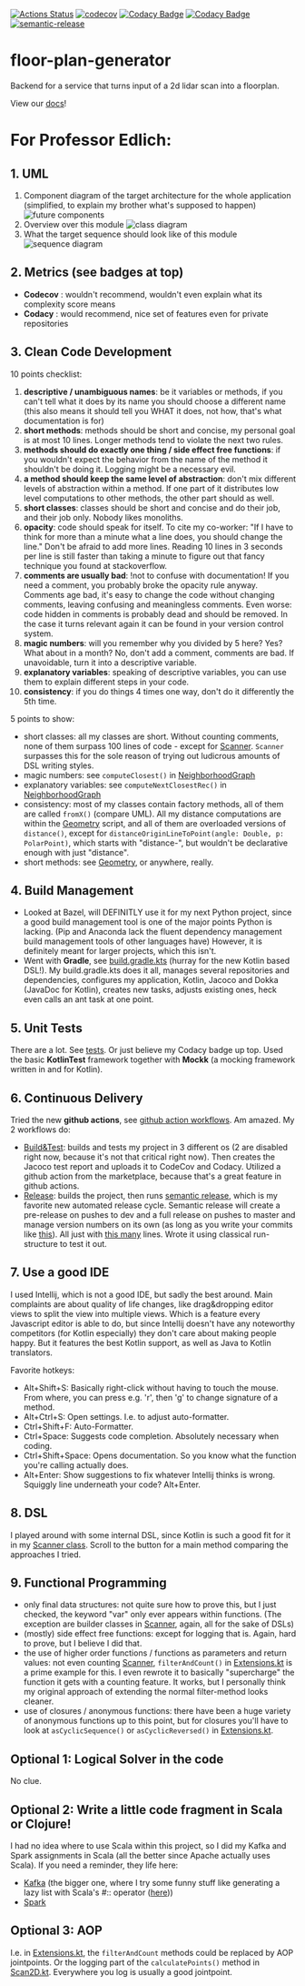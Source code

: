 [![Actions Status](https://github.com/tsteffek/floor-plan-generator/workflows/Build%26Test/badge.svg)](https://github.com/tsteffek/floor-plan-generator/actions)
[![codecov](https://codecov.io/gh/tsteffek/floor-plan-generator/branch/master/graph/badge.svg?token=i6LwRB7f1F)](https://codecov.io/gh/tsteffek/floor-plan-generator)
[![Codacy Badge](https://api.codacy.com/project/badge/Grade/1191b4613f1040db91a5b549b7aefa3b)](https://www.codacy.com?utm_source=github.com&amp;utm_medium=referral&amp;utm_content=tsteffek/floor-plan-generator&amp;utm_campaign=Badge_Grade)
[![Codacy Badge](https://api.codacy.com/project/badge/Coverage/1191b4613f1040db91a5b549b7aefa3b)](https://www.codacy.com?utm_source=github.com&amp;utm_medium=referral&amp;utm_content=tsteffek/floor-plan-generator&amp;utm_campaign=Badge_Coverage)
[![semantic-release](https://img.shields.io/badge/%20%20%F0%9F%93%A6%F0%9F%9A%80-semantic--release-e10079.svg)](https://github.com/semantic-release/semantic-release)

# floor-plan-generator
Backend for a service that turns input of a 2d lidar scan into a floorplan.

View our [docs](docs/index.md)!

# For Professor Edlich:

## 1. UML

1. Component diagram of the target architecture for the whole application (simplified, to explain my brother what's supposed to happen)
![future components](src/docs/future_components.png)
2. Overview over this module
![class diagram](src/docs/mainuml.png)
3. What the target sequence should look like of this module
![sequence diagram](src/docs/sequence.png)

## 2. Metrics (see badges at top)

- **Codecov**
       : wouldn't recommend, wouldn't even explain what its complexity score means
- **Codacy**
    : would recommend, nice set of features even for private repositories

## 3. Clean Code Development

10 points checklist:
1. **descriptive / unambiguous names**: be it variables or methods, if you can't tell what it does by its name you should choose a different name (this also means it should tell you WHAT it does, not how, that's what documentation is for)
2. **short methods**: methods should be short and concise, my personal goal is at most 10 lines. Longer methods tend to violate the next two rules.
3. **methods should do exactly one thing / side effect free functions**: if you wouldn't expect the behavior from the name of the method it shouldn't be doing it. Logging might be a necessary evil.
4. **a method should keep the same level of abstraction**: don't mix different levels of abstraction within a method. If one part of it distributes low level computations to other methods, the other part should as well.
5. **short classes**: classes should be short and concise and do their job, and their job only. Nobody likes monoliths.
6. **opacity**: code should speak for itself. To cite my co-worker: "If I have to think for more than a minute what a line does, you should change the line." Don't be afraid to add more lines. Reading 10 lines in 3 seconds per line is still faster than taking a minute to figure out that fancy technique you found at stackoverflow.
7. **comments are usually bad**: !not to confuse with documentation! If you need a comment, you probably broke the opacity rule anyway. Comments age bad, it's easy to change the code without changing comments, leaving confusing and meaningless comments. Even worse: code hidden in comments is probably dead and should be removed. In the case it turns relevant again it can be found in your version control system.
8. **magic numbers**: will you remember why you divided by 5 here? Yes? What about in a month? No, don't add a comment, comments are bad. If unavoidable, turn it into a descriptive variable.
9. **explanatory variables**: speaking of descriptive variables, you can use them to explain different steps in your code.
10. **consistency**: if you do things 4 times one way, don't do it differently the 5th time.


5 points to show:
- short classes: all my classes are short. Without counting comments, none of them surpass 100 lines of code - except for [Scanner](src/main/kotlin/de/tsteffek/model/Scanner.kt). `Scanner` surpasses this for the sole reason of trying out ludicrous amounts of DSL writing styles.
- magic numbers: see `computeClosest()` in [NeighborhoodGraph](src/main/kotlin/de/tsteffek/model/NeighborhoodGraph.kt)
- explanatory variables: see `computeNextClosestRec()` in [NeighborhoodGraph](src/main/kotlin/de/tsteffek/model/NeighborhoodGraph.kt)
- consistency: most of my classes contain factory methods, all of them are called `fromX()` (compare UML). All my distance computations are within the [Geometry](src/main/kotlin/de/tsteffek/math/Geometry.kt) script, and all of them are overloaded versions of `distance()`, except for `distanceOriginLineToPoint(angle: Double, p: PolarPoint)`, which starts with "distance-", but wouldn't be declarative enough with just "distance".
- short methods: see [Geometry](src/main/kotlin/de/tsteffek/math/Geometry.kt), or anywhere, really.

## 4. Build Management
- Looked at Bazel, will DEFINITLY use it for my next Python project, since a good build management tool is one of the major points Python is lacking. (Pip and Anaconda lack the fluent dependency management build management tools of other languages have) However, it is definitely meant for larger projects, which this isn't.
- Went with **Gradle**, see [build.gradle.kts](build.gradle.kts) (hurray for the new Kotlin based DSL!). My build.gradle.kts does it all, manages several repositories and dependencies, configures my application, Kotlin, Jacoco and Dokka (JavaDoc for Kotlin), creates new tasks, adjusts existing ones, heck even calls an ant task at one point.

## 5. Unit Tests

There are a lot. See [tests](src/test/kotlin). Or just believe my Codacy badge up top. Used the basic **KotlinTest** framework together with **Mockk** (a mocking framework written in and for Kotlin).

## 6. Continuous Delivery

Tried the new **github actions**, see [github action workflows](.github/workflows). Am amazed.
My 2 workflows do:
- [Build&Test](.github/workflows/build_test.yml): builds and tests my project in 3 different os (2 are disabled right now, because it's not that critical right now). Then creates the Jacoco test report and uploads it to CodeCov and Codacy. Utilized a github action from the marketplace, because that's a great feature in github actions.
- [Release](.github/workflows/release.yml): builds the project, then runs [semantic release](https://github.com/semantic-release/semantic-release), which is my favorite new automated release cycle. Semantic release will create a pre-release on pushes to dev and a full release on pushes to master and manage version numbers on its own (as long as you write your commits like [this](.github/pull_request_template.md)). All just with [this many](.releaserc.json) lines. Wrote it using classical run-structure to test it out.

## 7. Use a good IDE

I used Intellij, which is not a good IDE, but sadly the best around. Main complaints are about quality of life changes, like drag&dropping editor views to split the view into multiple views. Which is a feature every Javascript editor is able to do, but since Intellij doesn't have any noteworthy competitors (for Kotlin especially) they don't care about making people happy. But it features the best Kotlin support, as well as Java to Kotlin translators.

Favorite hotkeys:
- Alt+Shift+S: Basically right-click without having to touch the mouse. From where, you can press e.g. 'r', then 'g' to change signature of a method.
- Alt+Ctrl+S: Open settings. I.e. to adjust auto-formatter.
- Ctrl+Shift+F: Auto-Formatter.
- Ctrl+Space: Suggests code completion. Absolutely necessary when coding.
- Ctrl+Shift+Space: Opens documentation. So you know what the function you're calling actually does.
- Alt+Enter: Show suggestions to fix whatever Intellij thinks is wrong. Squiggly line underneath your code? Alt+Enter.

## 8. DSL

I played around with some internal DSL, since Kotlin is such a good fit for it in my [Scanner class](src/main/kotlin/de/tsteffek/model/Scanner.kt). Scroll to the button for a main method comparing the approaches I tried.

## 9. Functional Programming

- only final data structures: not quite sure how to prove this, but I just checked, the keyword "var" only ever appears within functions. (The exception are builder classes in [Scanner](src/main/kotlin/de/tsteffek/model/Scanner.kt), again, all for the sake of DSLs)
- (mostly) side effect free functions: except for logging that is. Again, hard to prove, but I believe I did that.
- the use of higher order functions / functions as parameters and return values: not even counting [Scanner](src/main/kotlin/de/tsteffek/model/Scanner.kt), `filterAndCount()` in [Extensions.kt](src/main/kotlin/de/tsteffek/model/Extensions.kt) is a prime example for this. I even rewrote it to basically "supercharge" the function it gets with a counting feature. It works, but I personally think my original approach of extending the normal filter-method looks cleaner.
- use of closures / anonymous functions: there have been a huge variety of anonymous functions up to this point, but for closures you'll have to look at `asCyclicSequence()` or `asCyclicReversed()` in [Extensions.kt](src/main/kotlin/de/tsteffek/model/Extensions.kt).

## Optional 1: Logical Solver in the code

No clue.

## Optional 2: Write a little code fragment in Scala or Clojure!

I had no idea where to use Scala within this project, so I did my Kafka and Spark assignments in Scala (all the better since Apache actually uses Scala). If you need a reminder, they life here:
- [Kafka](https://github.com/tsteffek/Kafka-Scala-Example) (the bigger one, where I try some funny stuff like generating a lazy list with Scala's #:: operator ([here](https://github.com/tsteffek/Kafka-Scala-Example/blob/master/src/main/scala/model/PeriodicProducers.scala)))
- [Spark](https://github.com/tsteffek/Spark-Scala-Example)

## Optional 3: AOP

I.e. in [Extensions.kt](src/main/kotlin/de/tsteffek/model/Extensions.kt), the `filterAndCount` methods could be replaced by AOP jointpoints. Or the logging part of the `calculatePoints()` method in [Scan2D.kt](src/main/kotlin/de/tsteffek/model/Scan2D.kt). Everywhere you log is usually a good jointpoint. 
